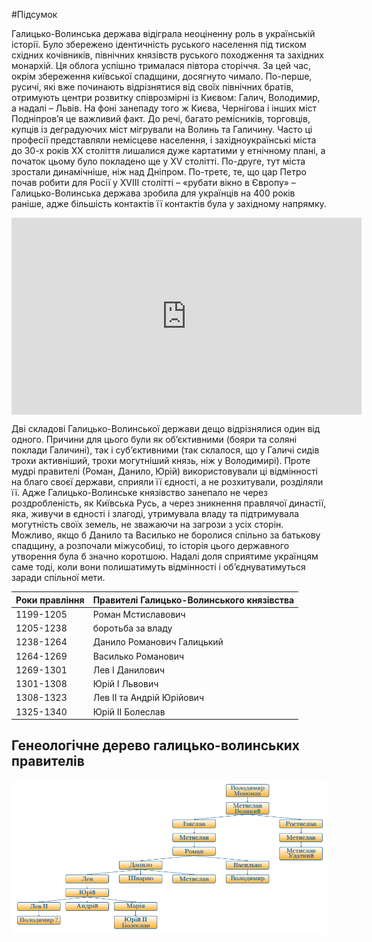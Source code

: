 #Підсумок


Галицько-Волинська держава відіграла неоціненну роль в українській
історії. Було збережено ідентичність руського населення під тиском
східних кочівників, північних князівств руського походження та західних
монархій. Ця облога успішно трималася півтора сторіччя. За цей час,
окрім збереження київської спадщини, досягнуто чимало. По-перше, русичі,
які вже починають відрізнятися від своїх північних братів, отримують
центри розвитку співрозмірні із Києвом: Галич, Володимир, а надалі –
Львів. На фоні занепаду того ж Києва, Чернігова і інших міст Подніпров’я
це важливий факт. До речі, багато ремісників, торговців, купців із
деградуючих міст мігрували на Волинь та Галичину. Часто ці професії
представляли немісцеве населення, і західноукраїнські міста до 30-х
років ХХ століття лишалися дуже картатими у етнічному плані, а початок
цьому було покладено ще у XV столітті. По-друге, тут міста зростали
динамічніше, ніж над Дніпром. По-третє, те, що цар Петро почав робити
для Росії у XVIII столітті – «рубати вікно в Європу» –
Галицько-Волинська держава зробила для українців на 400 років раніше,
адже більшість контактів її контактів була у західному напрямку.

<div class="fluidMedia">
<iframe align="center" width="560" height="315" src="https://www.youtube.com/embed/ezAa6aB1cuc" frameborder="0" allowfullscreen></iframe>
</div>
<div class="popup">
</div>

Дві складові Галицько-Волинської держави дещо відрізнялися один від
одного. Причини для цього були як об’єктивними (бояри та соляні поклади
Галичині), так і суб’єктивними (так склалося, що у Галичі сидів трохи
активніший, трохи могутніший князь, ніж у Володимирі). Проте мудрі
правителі (Роман, Данило, Юрій) використовували ці відмінності на благо
своєї держави, сприяли її єдності, а не розхитували, розділяли її. Адже
Галицько-Волинське князівство занепало не через роздробленість, як
Київська Русь, а через зникнення правлячої династії, яка, живучи в
єдності і злагоді, утримувала владу та підтримувала могутність своїх
земель, не зважаючи на загрози з усіх сторін. Можливо, якщо б Данило та
Василько не боролися спільно за батькову спадщину, а розпочали
міжусобиці, то історія цього державного утворення була б значно
коротшою. Надалі доля сприятиме українцям саме тоді, коли вони
полишатимуть відмінності і об’єднуватимуться заради спільної мети.

| Роки правління | Правителі Галицько-Волинського князівства |
| -- | -- |
| 1199-1205 | Роман Мстиславович |
| 1205-1238 | боротьба за владу |
| 1238-1264 | Данило Романович Галицький |
| 1264-1269 | Василько Романович |
| 1269-1301 | Лев І Данилович |
| 1301-1308 | Юрій І Львович |
| 1308-1323 | Лев ІІ та Андрій Юрійович |
| 1325-1340 | Юрій ІІ Болеслав |

## Генеологiчне дерево галицько-волинських правителiв

![image](derevo_gal.png)

